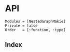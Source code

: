 # API

```@autodocs
Modules = [NestedGraphMakie]
Private = false
Order   = [:function, :type]
```

## Index

```@index
```
